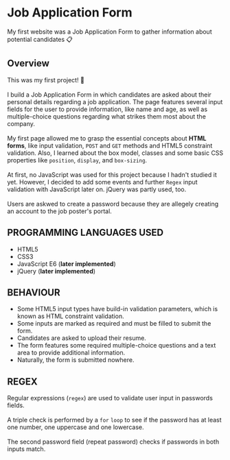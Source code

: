 # Job Application Form
My first website was a Job Application Form to gather information about potential candidates :clipboard:

## Overview
This was my first project! 🥳<br></br>
I build a Job Application Form in which candidates are asked about their personal details regarding a job application. The page features several input fields for the user to provide information, like name and age, as well as multiple-choice questions regarding what strikes them most about the company.<br></br>
My first page allowed me to grasp the essential concepts about **HTML forms**, like input validation, `POST` and `GET` methods and HTML5 constraint validation. Also, I learned about the box model, classes and some basic CSS properties like `position`, `display`, and `box-sizing`.<br></br>
At first, no JavaScript was used for this project because I hadn't studied it yet. However, I decided to add some events and further `Regex` input validation with JavaScript later on. jQuery was partly used, too. <br></br>
Users are askwed to create a password because they are allegely creating an account to the job poster's portal.

## PROGRAMMING LANGUAGES USED
- HTML5
- CSS3
- JavaScript E6 (**later implemented**)
- jQuery (**later implemented**)

## BEHAVIOUR
- Some HTML5 input types have build-in validation parameters, which is known as HTML constraint validation.
- Some inputs are marked as required and must be filled to submit the form.
- Candidates are asked to upload their resume.
- The form features some required multiple-choice questions and a text area to provide additional information.
- Naturally, the form is submitted nowhere.

## REGEX
Regular expressions (`regex`) are used to validate user input in passwords fields.<br></br>
A triple check is performed by a `for` `loop` to see if the password has at least one number, one uppercase and one lowercase.<br></br>
The second password field (repeat password) checks if passwords in both inputs match.<br></br>
